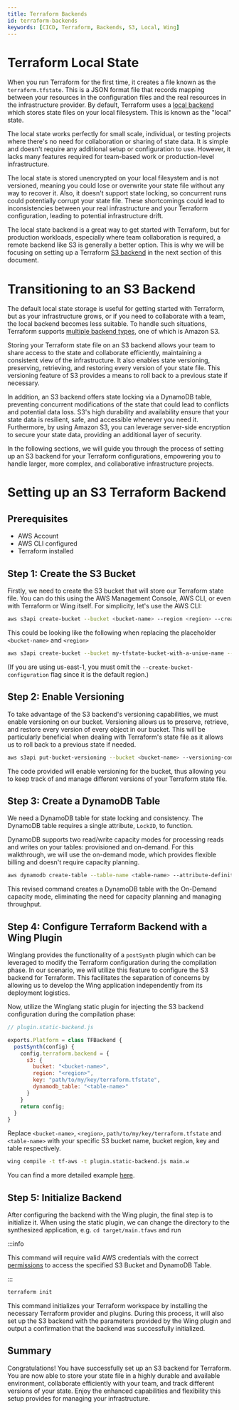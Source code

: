 ```yaml
---
title: Terraform Backends
id: terraform-backends
keywords: [CICD, Terraform, Backends, S3, Local, Wing]
---
```


# Terraform Local State

When you run Terraform for the first time, it creates a file known as the `terraform.tfstate`. This is a JSON format file that records mapping between your resources in the configuration files and the real resources in the infrastructure provider. By default, Terraform uses a [local backend](https://developer.hashicorp.com/terraform/language/settings/backends/local) which stores state files on your local filesystem. This is known as the "local" state.

The local state works perfectly for small scale, individual, or testing projects where there's no need for collaboration or sharing of state data. It is simple and doesn't require any additional setup or configuration to use. However, it lacks many features required for team-based work or production-level infrastructure.

The local state is stored unencrypted on your local filesystem and is not versioned, meaning you could lose or overwrite your state file without any way to recover it. Also, it doesn't support state locking, so concurrent runs could potentially corrupt your state file. These shortcomings could lead to inconsistencies between your real infrastructure and your Terraform configuration, leading to potential infrastructure drift.

The local state backend is a great way to get started with Terraform, but for production workloads, especially where team collaboration is required, a remote backend like S3 is generally a better option. This is why we will be focusing on setting up a Terraform [S3 backend](https://developer.hashicorp.com/terraform/language/settings/backends/s3) in the next section of this document.

# Transitioning to an S3 Backend

The default local state storage is useful for getting started with Terraform, but as your infrastructure grows, or if you need to collaborate with a team, the local backend becomes less suitable. To handle such situations, Terraform supports [multiple backend types](https://developer.hashicorp.com/terraform/language/settings/backends/configuration), one of which is Amazon S3.

Storing your Terraform state file on an S3 backend allows your team to share access to the state and collaborate efficiently, maintaining a consistent view of the infrastructure. It also enables state versioning, preserving, retrieving, and restoring every version of your state file. This versioning feature of S3 provides a means to roll back to a previous state if necessary.

In addition, an S3 backend offers state locking via a DynamoDB table, preventing concurrent modifications of the state that could lead to conflicts and potential data loss. S3's high durability and availability ensure that your state data is resilient, safe, and accessible whenever you need it. Furthermore, by using Amazon S3, you can leverage server-side encryption to secure your state data, providing an additional layer of security.

In the following sections, we will guide you through the process of setting up an S3 backend for your Terraform configurations, empowering you to handle larger, more complex, and collaborative infrastructure projects.

# Setting up an S3 Terraform Backend

## Prerequisites

- AWS Account
- AWS CLI configured
- Terraform installed

## Step 1: Create the S3 Bucket

Firstly, we need to create the S3 bucket that will store our Terraform state file. You can do this using the AWS Management Console, AWS CLI, or even with Terraform or Wing itself. For simplicity, let's use the AWS CLI:

```sh
aws s3api create-bucket --bucket <bucket-name> --region <region> --create-bucket-configuration LocationConstraint=<region>
```

This could be looking like the following when replacing the placeholder `<bucket-name>` and `<region>`

```sh
aws s3api create-bucket --bucket my-tfstate-bucket-with-a-uniue-name --region us-east-2 --create-bucket-configuration LocationConstraint=us-east-2
```

(If you are using us-east-1, you must omit the `--create-bucket-configuration` flag since it is the default region.)

## Step 2: Enable Versioning

To take advantage of the S3 backend's versioning capabilities, we must enable versioning on our bucket. Versioning allows us to preserve, retrieve, and restore every version of every object in our bucket. This will be particularly beneficial when dealing with Terraform's state file as it allows us to roll back to a previous state if needed.

```sh
aws s3api put-bucket-versioning --bucket <bucket-name> --versioning-configuration Status=Enabled
```

The code provided will enable versioning for the bucket, thus allowing you to keep track of and manage different versions of your Terraform state file.

## Step 3: Create a DynamoDB Table

We need a DynamoDB table for state locking and consistency. The DynamoDB table requires a single attribute, `LockID`, to function.

DynamoDB supports two read/write capacity modes for processing reads and writes on your tables: provisioned and on-demand. For this walkthrough, we will use the on-demand mode, which provides flexible billing and doesn't require capacity planning.

```sh
aws dynamodb create-table --table-name <table-name> --attribute-definitions AttributeName=LockID,AttributeType=S --key-schema AttributeName=LockID,KeyType=HASH --billing-mode PAY_PER_REQUEST
```

This revised command creates a DynamoDB table with the On-Demand capacity mode, eliminating the need for capacity planning and managing throughput.

## Step 4: Configure Terraform Backend with a Wing Plugin

Winglang provides the functionality of a `postSynth` plugin which can be leveraged to modify the Terraform configuration during the compilation phase. In our scenario, we will utilize this feature to configure the S3 backend for Terraform. This facilitates the separation of concerns by allowing us to develop the Wing application independently from its deployment logistics.

Now, utilize the Winglang static plugin for injecting the S3 backend configuration during the compilation phase:

```javascript
// plugin.static-backend.js

exports.Platform = class TFBackend {
  postSynth(config) {
    config.terraform.backend = {
      s3: {
        bucket: "<bucket-name>",
        region: "<region>",
        key: "path/to/my/key/terraform.tfstate",
        dynamodb_table: "<table-name>"
      }
    }
    return config;
  }
}
```

Replace `<bucket-name>`, `<region>`, `path/to/my/key/terraform.tfstate` and `<table-name>` with your specific S3 bucket name, bucket region, key and table respectively.


```bash
wing compile -t tf-aws -t plugin.static-backend.js main.w
```

You can find a more detailed example [here](https://github.com/winglang/examples/tree/main/examples/s3-backend).

## Step 5: Initialize Backend

After configuring the backend with the Wing plugin, the final step is to initialize it. When using the static plugin, we can change the directory to the synthesized application, e.g. `cd target/main.tfaws` and run

:::info

This command will require valid AWS credentials with the correct [permissions](https://developer.hashicorp.com/terraform/language/settings/backends/s3#s3-bucket-permissions) to access the specified S3 Bucket and DynamoDB Table.

:::

```sh
terraform init
```

This command initializes your Terraform workspace by installing the necessary Terraform provider and plugins. During this process, it will also set up the S3 backend with the parameters provided by the Wing plugin and output a confirmation that the backend was successfully initialized.

## Summary

Congratulations! You have successfully set up an S3 backend for Terraform. You are now able to store your state file in a highly durable and available environment, collaborate efficiently with your team, and track different versions of your state. Enjoy the enhanced capabilities and flexibility this setup provides for managing your infrastructure.
